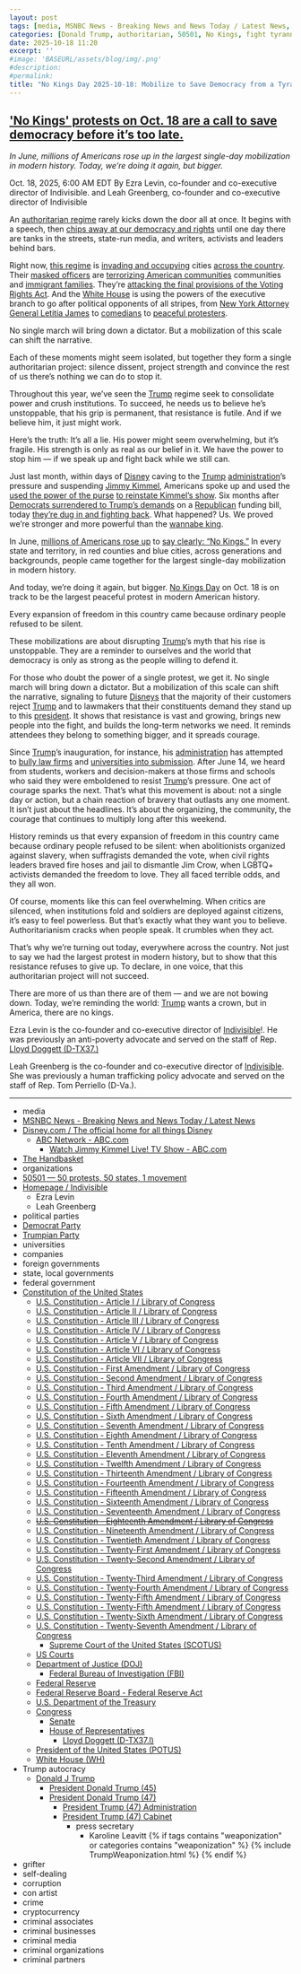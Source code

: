 ```yaml
---
layout: post
tags: [media, MSNBC News - Breaking News and News Today / Latest News, Disney.com / The official home for all things Disney, ABC Network - ABC.com, Watch Jimmy Kimmel Live! TV Show - ABC.com, The Handbasket, organizations, 50501 — 50 protests 50 states 1 movement, Homepage / Indivisible, Ezra Levin, Leah Greenberg, political parties, Democrat Party, Trumpian Party, universities, companies, foreign governments, state local governments, federal government, Constitution of the United States, U.S. Constitution - Article I / Library of Congress, U.S. Constitution - Article II / Library of Congress, U.S. Constitution - Article III / Library of Congress, U.S. Constitution - Article IV / Library of Congress, U.S. Constitution - Article V / Library of Congress, U.S. Constitution - Article VI / Library of Congress, U.S. Constitution - Article VII / Library of Congress, U.S. Constitution - First Amendment / Library of Congress, U.S. Constitution - Second Amendment / Library of Congress, U.S. Constitution - Third Amendment / Library of Congress, U.S. Constitution - Fourth Amendment / Library of Congress, U.S. Constitution - Fifth Amendment / Library of Congress, U.S. Constitution - Sixth Amendment / Library of Congress, U.S. Constitution - Seventh Amendment / Library of Congress, U.S. Constitution - Eighth Amendment / Library of Congress, U.S. Constitution - Tenth Amendment / Library of Congress, U.S. Constitution - Eleventh Amendment / Library of Congress, U.S. Constitution - Twelfth Amendment / Library of Congress, U.S. Constitution - Thirteenth Amendment / Library of Congress, U.S. Constitution - Fourteenth Amendment / Library of Congress, U.S. Constitution - Fifteenth Amendment / Library of Congress, U.S. Constitution - Sixteenth Amendment / Library of Congress, U.S. Constitution - Seventeenth Amendment / Library of Congress, U.S. Constitution - Eighteenth Amendment / Library of Congress, U.S. Constitution - Nineteenth Amendment / Library of Congress, U.S. Constitution - Twentieth Amendment / Library of Congress, U.S. Constitution - Twenty-First Amendment / Library of Congress, U.S. Constitution - Twenty-Second Amendment / Library of Congress, U.S. Constitution - Twenty-Third Amendment / Library of Congress, U.S. Constitution - Twenty-Fourth Amendment / Library of Congress, U.S. Constitution - Twenty-Fifth Amendment / Library of Congress, U.S. Constitution - Twenty-Fifth Amendment / Library of Congress, U.S. Constitution - Twenty-Sixth Amendment / Library of Congress, U.S. Constitution - Twenty-Seventh Amendment / Library of Congress, Supreme Court of the United States (SCOTUS), US Courts, Department of Justice (DOJ), Federal Bureau of Investigation (FBI), Federal Reserve, Federal Reserve Board - Federal Reserve Act, U.S. Department of the Treasury, Congress, Senate, House of Representatives, Lloyd Doggett (D-TX37.l), President of the United States (POTUS), White House (WH), Trump autocracy, Donald J Trump, President Donald Trump (45), President Donald Trump (47), President Trump (47) Administration, President Trump (47) Cabinet, press secretary, Karoline Leavitt, grifter, self-dealing, corruption, con artist, crime, cryptocurrency, criminal associates, criminal businesses, criminal media, criminal organizations, criminal partners]
categories: [Donald Trump, authoritarian, 50501, No Kings, fight tyranny, defend liberty]
date: 2025-10-18 11:20
excerpt: ''
#image: 'BASEURL/assets/blog/img/.png'
#description:
#permalink:
title: "No Kings Day 2025-10-18: Mobilize to Save Democracy from a Tyrannical King"
---
```



## ['No Kings' protests on Oct. 18 are a call to save democracy before it’s too late.](https://www.msnbc.com/opinion/msnbc-opinion/no-kings-protest-october-18-trump-rcna237983)

*In June, millions of Americans rose up in the largest single-day mobilization in modern history. Today, we’re doing it again, but bigger.*

Oct. 18, 2025, 6:00 AM EDT
By Ezra Levin, co-founder and co-executive director of Indivisible. and Leah Greenberg, co-founder and co-executive director of Indivisible

An [authoritarian regime](https://www.msnbc.com/rachel-maddow-show/maddowblog/24-hours-trumps-authoritarian-vision-comes-focus-yes-rcna231843) rarely kicks down the door all at once. It begins with a speech, then [chips away at our democracy and rights](https://www.msnbc.com/rachel-maddow/watch/trump-picks-a-bad-time-to-set-vivid-example-of-authoritarian-self-dealing-249825349546) until one day there are tanks in the streets, state-run media, and writers, activists and leaders behind bars.

Right now, [this regime](https://www.msnbc.com/opinion/msnbc-opinion/trump-dc-national-guard-immigration-ice-rcna228134) is [invading and occupying](https://www.msnbc.com/deadline-white-house/deadline-legal-blog/illinois-chicago-sue-troop-deployment-rcna235898) cities [across the country](https://www.msnbc.com/opinion/msnbc-opinion/trump-national-guard-oregon-judge-courts-rcna236119). Their [masked officers](https://www.msnbc.com/top-stories/latest/ice-agents-violent-video-arrests-trump-immigration-crackdown-rcna237373) are [terrorizing American communities](https://www.msnbc.com/rachel-maddow-show/maddowblog/kavanaugh-stops-american-citizens-ice-detention-rcna238194) communities and [immigrant families](https://www.msnbc.com/all-in/watch/-i-feel-betrayed-ice-beat-and-detained-his-father-now-this-marine-is-speaking-out-242203206000). They’re [attacking the final provisions of the Voting Rights Act](https://www.msnbc.com/opinion/msnbc-opinion/voting-rights-act-shutdown-supreme-court-naacp-rcna237965). And the [White House](https://www.whitehouse.gov/) is using the powers of the executive branch to go after political opponents of all stripes, from [New York Attorney General Letitia James](https://www.msnbc.com/opinion/msnbc-opinion/letitia-james-indictment-jury-trump-enemies-rcna236932) to [comedians](https://www.msnbc.com/top-stories/latest/jimmy-kimmel-pulled-abc-charlie-kirk-nexstar-rcna232036) to [peaceful protesters](https://www.msnbc.com/rachel-maddow-show/maddowblog/trump-george-soros-racketeering-allegations-rcna227733).

No single march will bring down a dictator. But a mobilization of this scale can shift the narrative.

Each of these moments might seem isolated, but together they form a single authoritarian project: silence dissent, project strength and convince the rest of us there’s nothing we can do to stop it.

Throughout this year, we’ve seen the [Trump](https://www.donaldjtrump.com/) regime seek to consolidate power and crush institutions. To succeed, he needs us to believe he’s unstoppable, that his grip is permanent, that resistance is futile. And if we believe him, it just might work.

Here’s the truth: It’s all a lie. His power might seem overwhelming, but it’s fragile. His strength is only as real as our belief in it. We have the power to stop him — if we speak up and fight back while we still can.

Just last month, within days of [Disney](https://www.disney.com/) caving to the [Trump](https://www.donaldjtrump.com/) [administration](https://www.whitehouse.gov/administration/)’s pressure and suspending [Jimmy Kimmel](https://abc.com/show/9bfe2f4f-41ad-4492-a6dd-0b67db180543), Americans spoke up and used the [used the power of the purse](https://www.thehandbasket.co/p/kimmel-reinstatement-disney-price-increase-scoop) [to reinstate Kimmel’s show](https://www.msnbc.com/opinion/msnbc-opinion/jimmy-kimmel-return-abc-episode-monologue-jokes-trump-rcna233432). Six months after [Democrats surrendered to Trump’s demands](https://www.msnbc.com/opinion/msnbc-opinion/schumer-democrats-government-shutdown-trump-rcna196442) on a [Republican](https://www.gop.com/) funding bill, today [they’re dug in and fighting back](https://www.msnbc.com/msnbc/news/democrats-weigh-pain-shutdown-obamacare-premiums-rcna237863). What happened? Us. We proved we’re stronger and more powerful than the [wannabe king](https://www.donaldjtrump.com/).

In June, [millions of Americans rose up](https://www.msnbc.com/opinion/msnbc-opinion/no-kings-protest-trump-meaning-elon-musk-rcna213269) to [say clearly: “No Kings.”](https://www.msnbc.com/opinion/msnbc-opinion/no-kings-protests-trump-military-parade-rcna212922) In every state and territory, in red counties and blue cities, across generations and backgrounds, people came together for the largest single-day mobilization in modern history.

And today, we’re doing it again, but bigger. [No Kings Day](https://www.nokings.org/) on Oct. 18 is on track to be the largest peaceful protest in modern American history.

Every expansion of freedom in this country came because ordinary people refused to be silent.

These mobilizations are about disrupting [Trump](https://www.donaldjtrump.com/)’s myth that his rise is unstoppable. They are a reminder to ourselves and the world that democracy is only as strong as the people willing to defend it.

For those who doubt the power of a single protest, we get it. No single march will bring down a dictator. But a mobilization of this scale can shift the narrative, signaling to future [Disneys](https://www.disney.com/) that the majority of their customers reject [Trump](https://www.donaldjtrump.com/) and to lawmakers that their constituents demand they stand up to this [president](https://www.whitehouse.gov/). It shows that resistance is vast and growing, brings new people into the fight, and builds the long-term networks we need. It reminds attendees they belong to something bigger, and it spreads courage.

Since [Trump](https://www.donaldjtrump.com/)’s inauguration, for instance, his [administration](https://www.whitehouse.gov/administration/) has attempted to [bully law firms](https://www.msnbc.com/rachel-maddow-show/maddowblog/law-firms-appeased-trump-consequences-go-bad-worse-rcna213226) and [universities into submission](https://www.msnbc.com/top-stories/latest/trump-attacks-free-speech-columbia-university-rcna197833). After June 14, we heard from students, workers and decision-makers at those firms and schools who said they were emboldened to resist [Trump](https://www.donaldjtrump.com/)’s pressure. One act of courage sparks the next. That’s what this movement is about: not a single day or action, but a chain reaction of bravery that outlasts any one moment. It isn’t just about the headlines. It’s about the organizing, the community, the courage that continues to multiply long after this weekend.

History reminds us that every expansion of freedom in this country came because ordinary people refused to be silent: when abolitionists organized against slavery, when suffragists demanded the vote, when civil rights leaders braved fire hoses and jail to dismantle Jim Crow, when LGBTQ+ activists demanded the freedom to love. They all faced terrible odds, and they all won.

Of course, moments like this can feel overwhelming. When critics are silenced, when institutions fold and soldiers are deployed against citizens, it’s easy to feel powerless. But that’s exactly what they want you to believe. Authoritarianism cracks when people speak. It crumbles when they act.

That’s why we’re turning out today, everywhere across the country. Not just to say we had the largest protest in modern history, but to show that this resistance refuses to give up. To declare, in one voice, that this authoritarian project will not succeed.

There are more of us than there are of them — and we are not bowing down. Today, we’re reminding the world: [Trump](https://www.donaldjtrump.com/) wants a crown, but in America, there are no kings.

Ezra Levin is the co-founder and co-executive director of [Indivisible](https://indivisible.org/)!. He was previously an anti-poverty advocate and served on the staff of Rep. [Lloyd Doggett (D-TX37.)](https://doggett.house.gov/)

Leah Greenberg is the co-founder and co-executive director of [Indivisible](https://indivisible.org/). She was previously a human trafficking policy advocate and served on the staff of Rep. Tom Perriello (D-Va.).

----
- media
- [MSNBC News - Breaking News and News Today / Latest News](https://www.msnbc.com/)
- [Disney.com / The official home for all things Disney](https://www.disney.com/)
    - [ABC Network - ABC.com](https://abc.com/)
        - [Watch Jimmy Kimmel Live! TV Show - ABC.com](https://abc.com/show/9bfe2f4f-41ad-4492-a6dd-0b67db180543)
- [The Handbasket](https://www.thehandbasket.co/)
- organizations
- [50501 — 50 protests, 50 states, 1 movement](https://www.fiftyfifty.one/)
- [Homepage / Indivisible](https://indivisible.org/)
    - Ezra Levin
    - Leah Greenberg
- political parties
- [Democrat Party](https://www.democrats.org/)
- [Trumpian Party](https://www.gop.com/)
- universities
- companies
- foreign governments
- state, local governments 
- federal government
- [Constitution of the United States](https://constitution.congress.gov/constitution/)
    - [U.S. Constitution - Article I / Library of Congress](https://constitution.congress.gov/constitution/article-1/)
    - [U.S. Constitution - Article II / Library of Congress](https://constitution.congress.gov/constitution/article-2/)
    - [U.S. Constitution - Article III / Library of Congress](https://constitution.congress.gov/constitution/article-3/)
    - [U.S. Constitution - Article IV / Library of Congress](https://constitution.congress.gov/constitution/article-4/)
    - [U.S. Constitution - Article V / Library of Congress](https://constitution.congress.gov/constitution/article-5/)
    - [U.S. Constitution - Article VI / Library of Congress](https://constitution.congress.gov/constitution/article-6/)
    - [U.S. Constitution - Article VII / Library of Congress](https://constitution.congress.gov/constitution/article-7/)
    - [U.S. Constitution - First Amendment /  Library of Congress](https://constitution.congress.gov/constitution/amendment-1/)
    - [U.S. Constitution - Second Amendment /  Library of Congress](https://constitution.congress.gov/constitution/amendment-2/)
    - [U.S. Constitution - Third Amendment /  Library of Congress](https://constitution.congress.gov/constitution/amendment-3/)
    - [U.S. Constitution - Fourth Amendment /  Library of Congress](https://constitution.congress.gov/constitution/amendment-4/)
    - [U.S. Constitution - Fifth Amendment /  Library of Congress](https://constitution.congress.gov/constitution/amendment-5/)
    - [U.S. Constitution - Sixth Amendment /  Library of Congress](https://constitution.congress.gov/constitution/amendment-6/)
    - [U.S. Constitution - Seventh Amendment /  Library of Congress](https://constitution.congress.gov/constitution/amendment-7/)
    - [U.S. Constitution - Eighth Amendment /  Library of Congress](https://constitution.congress.gov/constitution/amendment-8/)
    - [U.S. Constitution - Tenth Amendment /  Library of Congress](https://constitution.congress.gov/constitution/amendment-10/)
    - [U.S. Constitution - Eleventh Amendment /  Library of Congress](https://constitution.congress.gov/constitution/amendment-11/)
    - [U.S. Constitution - Twelfth Amendment /  Library of Congress](https://constitution.congress.gov/constitution/amendment-12/)
    - [U.S. Constitution - Thirteenth Amendment /  Library of Congress](https://constitution.congress.gov/constitution/amendment-13/)
    - [U.S. Constitution - Fourteenth Amendment /  Library of Congress](https://constitution.congress.gov/constitution/amendment-14/)
    - [U.S. Constitution - Fifteenth Amendment /  Library of Congress](https://constitution.congress.gov/constitution/amendment-15/)
    - [U.S. Constitution - Sixteenth Amendment /  Library of Congress](https://constitution.congress.gov/constitution/amendment-16/)
    - [U.S. Constitution - Seventeenth Amendment /  Library of Congress](https://constitution.congress.gov/constitution/amendment-17/)
    - ~~[U.S. Constitution - Eighteenth Amendment /  Library of Congress](https://constitution.congress.gov/constitution/amendment-18/)~~
    - [U.S. Constitution - Nineteenth Amendment /  Library of Congress](https://constitution.congress.gov/constitution/amendment-19/)
    - [U.S. Constitution - Twentieth Amendment /  Library of Congress](https://constitution.congress.gov/constitution/amendment-20/)
    - [U.S. Constitution - Twenty-First Amendment /  Library of Congress](https://constitution.congress.gov/constitution/amendment-21/)
    - [U.S. Constitution - Twenty-Second Amendment /  Library of Congress](https://constitution.congress.gov/constitution/amendment-22/)
    - [U.S. Constitution - Twenty-Third Amendment /  Library of Congress](https://constitution.congress.gov/constitution/amendment-23/)
    - [U.S. Constitution - Twenty-Fourth Amendment /  Library of Congress](https://constitution.congress.gov/constitution/amendment-24/)
    - [U.S. Constitution - Twenty-Fifth Amendment /  Library of Congress](https://constitution.congress.gov/constitution/amendment-25/)
    - [U.S. Constitution - Twenty-Fifth Amendment /  Library of Congress](https://constitution.congress.gov/constitution/amendment-25/)
    - [U.S. Constitution - Twenty-Sixth Amendment /  Library of Congress](https://constitution.congress.gov/constitution/amendment-26/)
    - [U.S. Constitution - Twenty-Seventh Amendment /  Library of Congress](https://constitution.congress.gov/constitution/amendment-27/)
        - [Supreme Court of the United States (SCOTUS)](https://www.supremecourt.gov/)
    - [US Courts](https://www.uscourts.gov/)
    - [Department of Justice (DOJ)](https://www.justice.gov/)
        - [Federal Bureau of Investigation (FBI)](https://www.fbi.gov/)
    - [Federal Reserve](https://www.federalreserve.gov/)
    - [Federal Reserve Board - Federal Reserve Act](https://www.federalreserve.gov/aboutthefed/fract.htm)
    - [U.S. Department of the Treasury](https://home.treasury.gov/)
    - [Congress](https://www.congress.gov/)
        - [Senate](https://www.senate.gov/)
        - [House of Representatives](https://www.house.gov/)
            - [Lloyd Doggett (D-TX37.l)](https://doggett.house.gov/)
     - [President of the United States (POTUS)](https://www.whitehouse.gov/)
    - [White House (WH)](https://www.whitehouse.gov/)
- Trump autocracy
    - [Donald J Trump](https://www.donaldjtrump.com/)
        - [President Donald Trump (45)](https://trumpwhitehouse.archives.gov/)
        - [President Donald Trump (47)](https://www.whitehouse.gov/administration/donald-j-trump/)
            - [President Trump (47) Administration](https://www.whitehouse.gov/administration/)
            - [President Trump (47) Cabinet](https://www.whitehouse.gov/administration/the-cabinet/)
                - press secretary
                    - Karoline Leavitt
{% if tags contains "weaponization" or categories contains "weaponization" %}
  {% include TrumpWeaponization.html %}
{% endif %}
- grifter
- self-dealing
- corruption
- con artist
- crime
- cryptocurrency
- criminal associates
- criminal businesses
- criminal media
- criminal organizations
- criminal partners